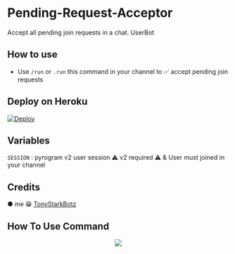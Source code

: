 # Pending-Request-Acceptor

Accept all pending join requests in a chat. UserBot

## How to use

* Use `/run` or `.run` this command in your channel to ✅️ accept pending join requests               


## Deploy on Heroku
[![Deploy](https://www.herokucdn.com/deploy/button.svg)](https://heroku.com/deploy?template=https://github.com/ayanokozii/test1)               

## Variables

`SESSION` : pyrogram v2 user session ⚠️ v2 required ⚠️ & User must joined in your channel

## Credits

● me 😁 [TonyStarkBotz](https://github.com/TonyStarkBotz)

## How To Use Command 
<p align="center">
    <img src="https://graph.org/file/a2a25a5059be1edf981b8.jpg">
</p>

